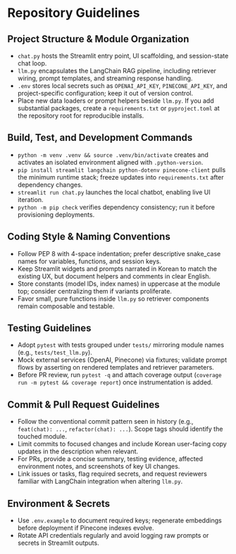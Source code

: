 # Repository Guidelines

## Project Structure & Module Organization
- `chat.py` hosts the Streamlit entry point, UI scaffolding, and session-state chat loop.
- `llm.py` encapsulates the LangChain RAG pipeline, including retriever wiring, prompt templates, and streaming response handling.
- `.env` stores local secrets such as `OPENAI_API_KEY`, `PINECONE_API_KEY`, and project-specific configuration; keep it out of version control.
- Place new data loaders or prompt helpers beside `llm.py`. If you add substantial packages, create a `requirements.txt` or `pyproject.toml` at the repository root for reproducible installs.

## Build, Test, and Development Commands
- `python -m venv .venv && source .venv/bin/activate` creates and activates an isolated environment aligned with `.python-version`.
- `pip install streamlit langchain python-dotenv pinecone-client` pulls the minimum runtime stack; freeze updates into `requirements.txt` after dependency changes.
- `streamlit run chat.py` launches the local chatbot, enabling live UI iteration.
- `python -m pip check` verifies dependency consistency; run it before provisioning deployments.

## Coding Style & Naming Conventions
- Follow PEP 8 with 4-space indentation; prefer descriptive snake_case names for variables, functions, and session keys.
- Keep Streamlit widgets and prompts narrated in Korean to match the existing UX, but document helpers and comments in clear English.
- Store constants (model IDs, index names) in uppercase at the module top; consider centralizing them if variants proliferate.
- Favor small, pure functions inside `llm.py` so retriever components remain composable and testable.

## Testing Guidelines
- Adopt `pytest` with tests grouped under `tests/` mirroring module names (e.g., `tests/test_llm.py`).
- Mock external services (OpenAI, Pinecone) via fixtures; validate prompt flows by asserting on rendered templates and retriever parameters.
- Before PR review, run `pytest -q` and attach coverage output (`coverage run -m pytest && coverage report`) once instrumentation is added.

## Commit & Pull Request Guidelines
- Follow the conventional commit pattern seen in history (e.g., `feat(chat): ...`, `refactor(chat): ...`). Scope tags should identify the touched module.
- Limit commits to focused changes and include Korean user-facing copy updates in the description when relevant.
- For PRs, provide a concise summary, testing evidence, affected environment notes, and screenshots of key UI changes.
- Link issues or tasks, flag required secrets, and request reviewers familiar with LangChain integration when altering `llm.py`.

## Environment & Secrets
- Use `.env.example` to document required keys; regenerate embeddings before deployment if Pinecone indexes evolve.
- Rotate API credentials regularly and avoid logging raw prompts or secrets in Streamlit outputs.
